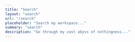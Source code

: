 ```yaml
---
title: "Search"
layout: "search"
url: "/search"
placeholder: "Search my workspace..."
summary: "search"
description: "Go through my vast abyss of nothingness..."
---
```


